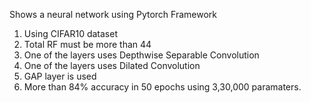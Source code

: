 Shows a neural network using Pytorch Framework 

1. Using CIFAR10 dataset
2. Total RF must be more than 44
3. One of the layers uses Depthwise Separable Convolution
4. One of the layers uses Dilated Convolution
5. GAP layer is used
6. More than 84% accuracy in 50 epochs using 3,30,000 paramaters. 
